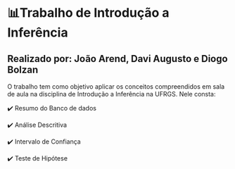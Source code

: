 # 📊Trabalho de Introdução a Inferência
## Realizado por: João Arend, Davi Augusto e Diogo Bolzan

O trabalho tem como objetivo aplicar os conceitos compreendidos em sala de aula na disciplina de Introdução a Inferência na UFRGS.
Nele consta:

✔️ Resumo do Banco de dados

✔️ Análise Descritiva

✔️ Intervalo de Confiança

✔️ Teste de Hipótese
